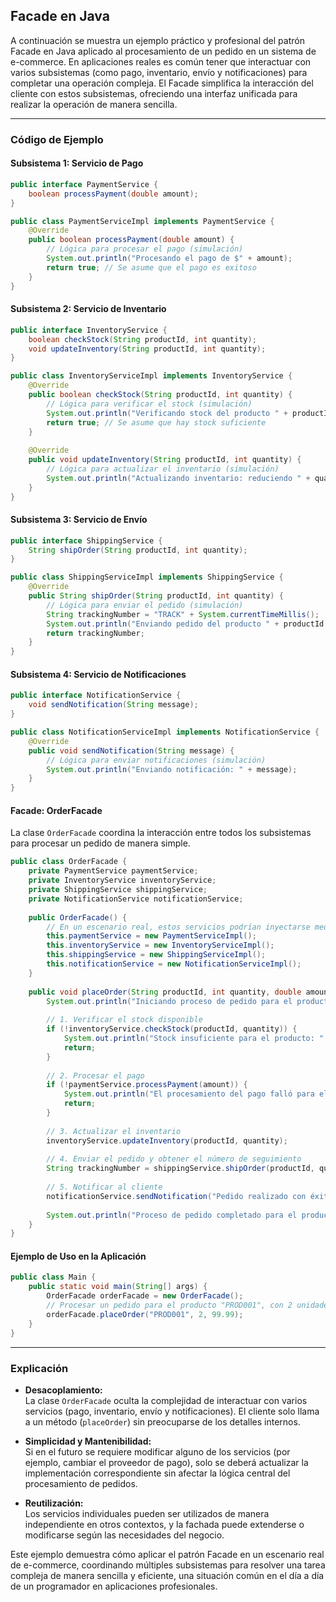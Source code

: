 ## Facade en Java 

A continuación se muestra un ejemplo práctico y profesional del patrón Facade en Java aplicado al procesamiento de un pedido en un sistema de e-commerce. En aplicaciones reales es común tener que interactuar con varios subsistemas (como pago, inventario, envío y notificaciones) para completar una operación compleja. El Facade simplifica la interacción del cliente con estos subsistemas, ofreciendo una interfaz unificada para realizar la operación de manera sencilla.

---

### Código de Ejemplo

#### Subsistema 1: Servicio de Pago

```java
public interface PaymentService {
    boolean processPayment(double amount);
}

public class PaymentServiceImpl implements PaymentService {
    @Override
    public boolean processPayment(double amount) {
        // Lógica para procesar el pago (simulación)
        System.out.println("Procesando el pago de $" + amount);
        return true; // Se asume que el pago es exitoso
    }
}
```

#### Subsistema 2: Servicio de Inventario

```java
public interface InventoryService {
    boolean checkStock(String productId, int quantity);
    void updateInventory(String productId, int quantity);
}

public class InventoryServiceImpl implements InventoryService {
    @Override
    public boolean checkStock(String productId, int quantity) {
        // Lógica para verificar el stock (simulación)
        System.out.println("Verificando stock del producto " + productId + " para cantidad: " + quantity);
        return true; // Se asume que hay stock suficiente
    }
    
    @Override
    public void updateInventory(String productId, int quantity) {
        // Lógica para actualizar el inventario (simulación)
        System.out.println("Actualizando inventario: reduciendo " + quantity + " unidades del producto " + productId);
    }
}
```

#### Subsistema 3: Servicio de Envío

```java
public interface ShippingService {
    String shipOrder(String productId, int quantity);
}

public class ShippingServiceImpl implements ShippingService {
    @Override
    public String shipOrder(String productId, int quantity) {
        // Lógica para enviar el pedido (simulación)
        String trackingNumber = "TRACK" + System.currentTimeMillis();
        System.out.println("Enviando pedido del producto " + productId + " (cantidad: " + quantity + "). Número de seguimiento: " + trackingNumber);
        return trackingNumber;
    }
}
```

#### Subsistema 4: Servicio de Notificaciones

```java
public interface NotificationService {
    void sendNotification(String message);
}

public class NotificationServiceImpl implements NotificationService {
    @Override
    public void sendNotification(String message) {
        // Lógica para enviar notificaciones (simulación)
        System.out.println("Enviando notificación: " + message);
    }
}
```

#### Facade: OrderFacade

La clase `OrderFacade` coordina la interacción entre todos los subsistemas para procesar un pedido de manera simple.

```java
public class OrderFacade {
    private PaymentService paymentService;
    private InventoryService inventoryService;
    private ShippingService shippingService;
    private NotificationService notificationService;
    
    public OrderFacade() {
        // En un escenario real, estos servicios podrían inyectarse mediante un framework de inyección de dependencias
        this.paymentService = new PaymentServiceImpl();
        this.inventoryService = new InventoryServiceImpl();
        this.shippingService = new ShippingServiceImpl();
        this.notificationService = new NotificationServiceImpl();
    }
    
    public void placeOrder(String productId, int quantity, double amount) {
        System.out.println("Iniciando proceso de pedido para el producto: " + productId);
        
        // 1. Verificar el stock disponible
        if (!inventoryService.checkStock(productId, quantity)) {
            System.out.println("Stock insuficiente para el producto: " + productId);
            return;
        }
        
        // 2. Procesar el pago
        if (!paymentService.processPayment(amount)) {
            System.out.println("El procesamiento del pago falló para el producto: " + productId);
            return;
        }
        
        // 3. Actualizar el inventario
        inventoryService.updateInventory(productId, quantity);
        
        // 4. Enviar el pedido y obtener el número de seguimiento
        String trackingNumber = shippingService.shipOrder(productId, quantity);
        
        // 5. Notificar al cliente
        notificationService.sendNotification("Pedido realizado con éxito. Número de seguimiento: " + trackingNumber);
        
        System.out.println("Proceso de pedido completado para el producto: " + productId);
    }
}
```

#### Ejemplo de Uso en la Aplicación

```java
public class Main {
    public static void main(String[] args) {
        OrderFacade orderFacade = new OrderFacade();
        // Procesar un pedido para el producto "PROD001", con 2 unidades y un monto total de 99.99
        orderFacade.placeOrder("PROD001", 2, 99.99);
    }
}
```

---

### Explicación

- **Desacoplamiento:**  
  La clase `OrderFacade` oculta la complejidad de interactuar con varios servicios (pago, inventario, envío y notificaciones). El cliente solo llama a un método (`placeOrder`) sin preocuparse de los detalles internos.

- **Simplicidad y Mantenibilidad:**  
  Si en el futuro se requiere modificar alguno de los servicios (por ejemplo, cambiar el proveedor de pago), solo se deberá actualizar la implementación correspondiente sin afectar la lógica central del procesamiento de pedidos.

- **Reutilización:**  
  Los servicios individuales pueden ser utilizados de manera independiente en otros contextos, y la fachada puede extenderse o modificarse según las necesidades del negocio.

Este ejemplo demuestra cómo aplicar el patrón Facade en un escenario real de e-commerce, coordinando múltiples subsistemas para resolver una tarea compleja de manera sencilla y eficiente, una situación común en el día a día de un programador en aplicaciones profesionales.
